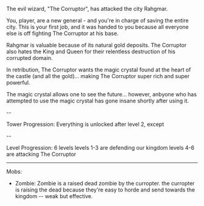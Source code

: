 The evil wizard, "The Corruptor", has attacked the city Rahgmar.

You, player, are a new general - and you're in charge of saving the entire city. This is your first job, and it was handed to you because all everyone else is off fighting The Corruptor at his base.

Rahgmar is valuable because of its natural gold deposits. The Corruptor also hates the King and Queen for their relentless destruction of his corrupted domain.

In retribution, The Corruptor wants the magic crystal found at the heart of the castle (and all the gold)... making The Corruptor super rich and super powerful.

The magic crystal allows one to see the future... however, anbyone who has attempted to use the magic crystal has gone insane shortly after using it.

--

Tower Progression:
Everything is unlocked after level 2, except

-- 

Level Progression:
6 levels
levels 1-3 are defending our kingdom
levels 4-6 are attacking The Corruptor


---

Mobs:
* Zombie: Zombie is a raised dead zombie by the curropter. the curropter is raising the dead because they're easy to horde and send towards the kingdom -- weak but effective.

